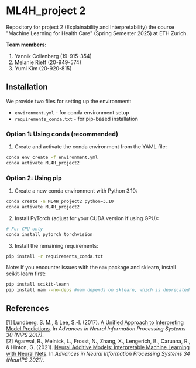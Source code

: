 # ML4H_project 2

Repository for project 2 (Explainability and Interpretability) the course "Machine Learning for Health Care" 
(Spring Semester 2025) at ETH Zurich.

**Team members:**  
1. Yannik Collenberg (19-915-354)
2. Melanie Rieff (20-949-574)
3. Yumi Kim (20-920-815)

## Installation

We provide two files for setting up the environment:
- `environment.yml` - for conda environment setup
- `requirements_conda.txt` - for pip-based installation

### Option 1: Using conda (recommended)

1. Create and activate the conda environment from the YAML file:
```bash
conda env create -f environment.yml
conda activate ML4H_project2
```

### Option 2: Using pip

1. Create a new conda environment with Python 3.10:
```bash
conda create -n ML4H_project2 python=3.10
conda activate ML4H_project2
```

2. Install PyTorch (adjust for your CUDA version if using GPU):
```bash
# For CPU only
conda install pytorch torchvision
```

3. Install the remaining requirements:
```bash
pip install -r requirements_conda.txt
```

Note: If you encounter issues with the `nam` package and sklearn, install scikit-learn first:
```bash
pip install scikit-learn
pip install nam --no-deps #nam depends on sklearn, which is deprecated
```


## References
[1] Lundberg, S. M., & Lee, S.-I. (2017). [A Unified Approach to Interpreting Model Predictions](https://arxiv.org/abs/1705.07874). In *Advances in Neural Information Processing Systems 30 (NIPS 2017)*.\
[2] Agarwal, R., Melnick, L., Frosst, N., Zhang, X., Lengerich, B., Caruana, R., & Hinton, G. (2021). [Neural Additive Models: Interpretable Machine Learning with Neural Nets](https://arxiv.org/abs/2004.13912). In *Advances in Neural Information Processing Systems 34 (NeurIPS 2021)*.
